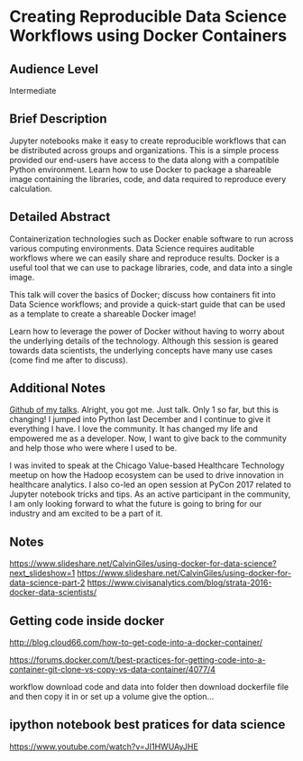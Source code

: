 # Creating Reproducible Data Science Workflows using Docker Containers

## Audience Level

Intermediate

## Brief Description

Jupyter notebooks make it easy to create reproducible workflows that can be distributed across groups and organizations. This is a simple process provided our end-users have access to the data along with a compatible Python environment. Learn how to use Docker to package a shareable image containing the libraries, code, and data required to reproduce every calculation.

## Detailed Abstract

Containerization technologies such as Docker enable software to run across various computing environments. Data Science requires auditable workflows where we can easily share and reproduce results. Docker is a useful tool that we can use to package libraries, code, and data into a single image.

This talk will cover the basics of Docker; discuss how containers fit into Data Science workflows; and provide a quick-start guide that can be used as a template to create a shareable Docker image!

Learn how to leverage the power of Docker without having to worry about the underlying details of the technology. Although this session is geared towards data scientists, the underlying concepts have many use cases (come find me after to discuss).

## Additional Notes

[Github of my talks](https://github.com/alysivji/talks). Alright, you got me. Just talk. Only 1 so far, but this is changing! I jumped into Python last December and I continue to give it everything I have. I love the community. It has changed my life and empowered me as a developer. Now, I want to give back to the community and help those who were where I used to be.

I was invited to speak at the Chicago Value-based Healthcare Technology meetup on how the Hadoop ecosystem can be used to drive innovation in healthcare analytics. I also co-led an open session at PyCon 2017 related to Jupyter notebook tricks and tips. As an active participant in the community, I am only looking forward to what the future is going to bring for our industry and am excited to be a part of it.

## Notes

https://www.slideshare.net/CalvinGiles/using-docker-for-data-science?next_slideshow=1
https://www.slideshare.net/CalvinGiles/using-docker-for-data-science-part-2
https://www.civisanalytics.com/blog/strata-2016-docker-data-scientists/

## Getting code inside docker

http://blog.cloud66.com/how-to-get-code-into-a-docker-container/

https://forums.docker.com/t/best-practices-for-getting-code-into-a-container-git-clone-vs-copy-vs-data-container/4077/4

workflow
download code and data into folder
then download dockerfile file
and then copy it in or set up a volume
give the option...

## ipython notebook best pratices for data science
https://www.youtube.com/watch?v=JI1HWUAyJHE